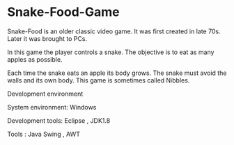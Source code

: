# Snake-Food-Game

Snake-Food is an older classic video game. It was first created in late 70s. Later it was brought to PCs. 

In this game the player controls a snake. The objective is to eat as many apples as possible. 

Each time the snake eats an apple its body grows. The snake must avoid the walls and its own body. This game is sometimes called Nibbles.

Development environment

System environment: Windows

Development tools: Eclipse , JDK1.8

Tools : Java Swing , AWT

